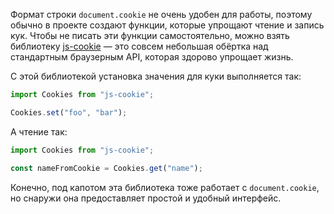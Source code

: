 Формат строки `document.cookie` не очень удобен для работы, поэтому обычно в проекте создают функции, которые упрощают чтение и запись кук. Чтобы не писать эти функции самостоятельно, можно взять библиотеку [js-cookie](https://github.com/js-cookie/js-cookie) — это совсем небольшая обёртка над стандартным браузерным API, которая здорово упрощает жизнь.

С этой библиотекой установка значения для куки выполняется так:

```js
import Cookies from "js-cookie";

Cookies.set("foo", "bar");
```

А чтение так:

```js
import Cookies from "js-cookie";

const nameFromCookie = Cookies.get("name");
```

Конечно, под капотом эта библиотека тоже работает с `document.cookie`, но снаружи она предоставляет простой и удобный интерфейс.

